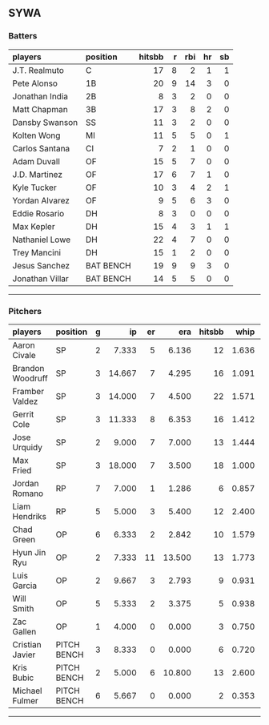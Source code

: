 ## SYWA

### Batters

 |players         |position  | hitsbb|  r| rbi| hr| sb| 
|:---------------|:---------|------:|--:|---:|--:|--:| 
|J.T. Realmuto   |C         |     17|  8|   2|  1|  1| 
|Pete Alonso     |1B        |     20|  9|  14|  3|  0| 
|Jonathan India  |2B        |      8|  3|   2|  0|  0| 
|Matt Chapman    |3B        |     17|  3|   8|  2|  0| 
|Dansby Swanson  |SS        |     11|  3|   2|  0|  0| 
|Kolten Wong     |MI        |     11|  5|   5|  0|  1| 
|Carlos Santana  |CI        |      7|  2|   1|  0|  0| 
|Adam Duvall     |OF        |     15|  5|   7|  0|  0| 
|J.D. Martinez   |OF        |     17|  6|   7|  1|  0| 
|Kyle Tucker     |OF        |     10|  3|   4|  2|  1| 
|Yordan Alvarez  |OF        |      9|  5|   6|  3|  0| 
|Eddie Rosario   |DH        |      8|  3|   0|  0|  0| 
|Max Kepler      |DH        |     15|  4|   3|  1|  1| 
|Nathaniel Lowe  |DH        |     22|  4|   7|  0|  0| 
|Trey Mancini    |DH        |     15|  1|   2|  0|  0| 
|Jesus Sanchez   |BAT BENCH |     19|  9|   9|  3|  0| 
|Jonathan Villar |BAT BENCH |     14|  5|   5|  0|  0| 

* * *

### Pitchers

 
|players          |position    |  g|     ip| er|    era| hitsbb|  whip| so|  w| sv| 
|:----------------|:-----------|--:|------:|--:|------:|------:|-----:|--:|--:|--:| 
|Aaron Civale     |SP          |  2|  7.333|  5|  6.136|     12| 1.636|  8|  0|  0| 
|Brandon Woodruff |SP          |  3| 14.667|  7|  4.295|     16| 1.091| 13|  2|  0| 
|Framber Valdez   |SP          |  3| 14.000|  7|  4.500|     22| 1.571| 12|  1|  0| 
|Gerrit Cole      |SP          |  3| 11.333|  8|  6.353|     16| 1.412| 12|  0|  0| 
|Jose Urquidy     |SP          |  2|  9.000|  7|  7.000|     13| 1.444|  4|  1|  0| 
|Max Fried        |SP          |  3| 18.000|  7|  3.500|     18| 1.000| 17|  1|  0| 
|Jordan Romano    |RP          |  7|  7.000|  1|  1.286|      6| 0.857|  6|  0|  7| 
|Liam Hendriks    |RP          |  5|  5.000|  3|  5.400|     12| 2.400|  9|  0|  4| 
|Chad Green       |OP          |  6|  6.333|  2|  2.842|     10| 1.579|  5|  1|  0| 
|Hyun Jin Ryu     |OP          |  2|  7.333| 11| 13.500|     13| 1.773|  5|  0|  0| 
|Luis Garcia      |OP          |  2|  9.667|  3|  2.793|      9| 0.931|  8|  1|  0| 
|Will Smith       |OP          |  5|  5.333|  2|  3.375|      5| 0.938|  4|  0|  1| 
|Zac Gallen       |OP          |  1|  4.000|  0|  0.000|      3| 0.750|  2|  0|  0| 
|Cristian Javier  |PITCH BENCH |  3|  8.333|  0|  0.000|      6| 0.720| 12|  0|  0| 
|Kris Bubic       |PITCH BENCH |  2|  5.000|  6| 10.800|     13| 2.600|  4|  0|  0| 
|Michael Fulmer   |PITCH BENCH |  6|  5.667|  0|  0.000|      2| 0.353|  7|  1|  1| 


* * *


